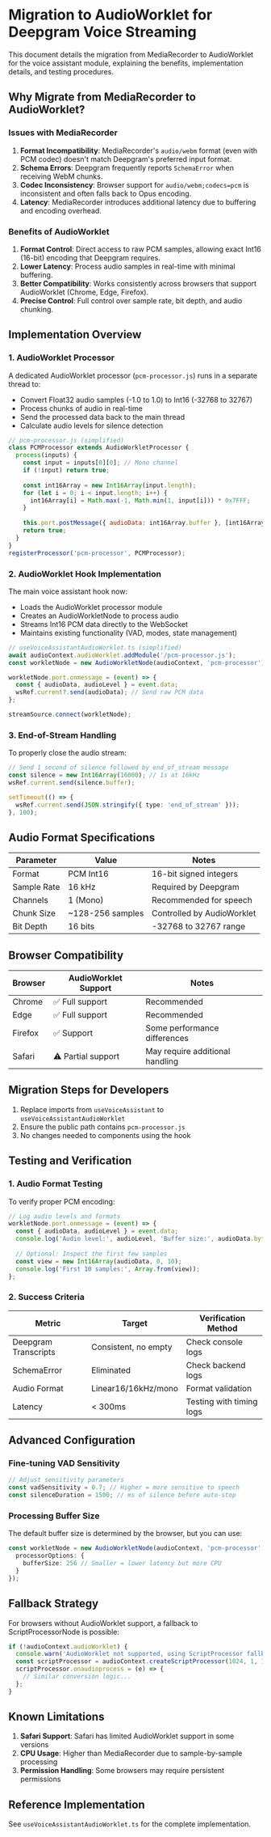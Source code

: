 # Migration to AudioWorklet for Deepgram Voice Streaming

This document details the migration from MediaRecorder to AudioWorklet for the voice assistant module, explaining the benefits, implementation details, and testing procedures.

## Why Migrate from MediaRecorder to AudioWorklet?

### Issues with MediaRecorder

1. **Format Incompatibility**: MediaRecorder's `audio/webm` format (even with PCM codec) doesn't match Deepgram's preferred input format.
2. **Schema Errors**: Deepgram frequently reports `SchemaError` when receiving WebM chunks.
3. **Codec Inconsistency**: Browser support for `audio/webm;codecs=pcm` is inconsistent and often falls back to Opus encoding.
4. **Latency**: MediaRecorder introduces additional latency due to buffering and encoding overhead.

### Benefits of AudioWorklet

1. **Format Control**: Direct access to raw PCM samples, allowing exact Int16 (16-bit) encoding that Deepgram requires.
2. **Lower Latency**: Process audio samples in real-time with minimal buffering.
3. **Better Compatibility**: Works consistently across browsers that support AudioWorklet (Chrome, Edge, Firefox).
4. **Precise Control**: Full control over sample rate, bit depth, and audio chunking.

## Implementation Overview

### 1. AudioWorklet Processor

A dedicated AudioWorklet processor (`pcm-processor.js`) runs in a separate thread to:

- Convert Float32 audio samples (-1.0 to 1.0) to Int16 (-32768 to 32767)
- Process chunks of audio in real-time
- Send the processed data back to the main thread
- Calculate audio levels for silence detection

```js
// pcm-processor.js (simplified)
class PCMProcessor extends AudioWorkletProcessor {
  process(inputs) {
    const input = inputs[0][0]; // Mono channel
    if (!input) return true;
    
    const int16Array = new Int16Array(input.length);
    for (let i = 0; i < input.length; i++) {
      int16Array[i] = Math.max(-1, Math.min(1, input[i])) * 0x7FFF; 
    }
    
    this.port.postMessage({ audioData: int16Array.buffer }, [int16Array.buffer]);
    return true;
  }
}
registerProcessor('pcm-processor', PCMProcessor);
```

### 2. AudioWorklet Hook Implementation

The main voice assistant hook now:

- Loads the AudioWorklet processor module
- Creates an AudioWorkletNode to process audio
- Streams Int16 PCM data directly to the WebSocket
- Maintains existing functionality (VAD, modes, state management)

```typescript
// useVoiceAssistantAudioWorklet.ts (simplified)
await audioContext.audioWorklet.addModule('/pcm-processor.js');
const workletNode = new AudioWorkletNode(audioContext, 'pcm-processor');

workletNode.port.onmessage = (event) => {
  const { audioData, audioLevel } = event.data;
  wsRef.current?.send(audioData); // Send raw PCM data
};

streamSource.connect(workletNode);
```

### 3. End-of-Stream Handling

To properly close the audio stream:

```typescript
// Send 1 second of silence followed by end_of_stream message
const silence = new Int16Array(16000); // 1s at 16kHz
wsRef.current.send(silence.buffer);

setTimeout(() => {
  wsRef.current.send(JSON.stringify({ type: 'end_of_stream' }));
}, 100);
```

## Audio Format Specifications

| Parameter | Value | Notes |
|-----------|-------|-------|
| Format | PCM Int16 | 16-bit signed integers |
| Sample Rate | 16 kHz | Required by Deepgram |
| Channels | 1 (Mono) | Recommended for speech |
| Chunk Size | ~128-256 samples | Controlled by AudioWorklet |
| Bit Depth | 16 bits | -32768 to 32767 range |

## Browser Compatibility

| Browser | AudioWorklet Support | Notes |
|---------|----------------------|-------|
| Chrome  | ✅ Full support      | Recommended |
| Edge    | ✅ Full support      | Recommended |
| Firefox | ✅ Support           | Some performance differences |
| Safari  | ⚠️ Partial support   | May require additional handling |

## Migration Steps for Developers

1. Replace imports from `useVoiceAssistant` to `useVoiceAssistantAudioWorklet`
2. Ensure the public path contains `pcm-processor.js`
3. No changes needed to components using the hook

## Testing and Verification

### 1. Audio Format Testing

To verify proper PCM encoding:

```typescript
// Log audio levels and formats
workletNode.port.onmessage = (event) => {
  const { audioData, audioLevel } = event.data;
  console.log('Audio level:', audioLevel, 'Buffer size:', audioData.byteLength);
  
  // Optional: Inspect the first few samples
  const view = new Int16Array(audioData, 0, 10);
  console.log('First 10 samples:', Array.from(view));
};
```

### 2. Success Criteria

| Metric | Target | Verification Method |
|--------|--------|---------------------|
| Deepgram Transcripts | Consistent, no empty | Check console logs |
| SchemaError | Eliminated | Check backend logs |
| Audio Format | Linear16/16kHz/mono | Format validation |
| Latency | < 300ms | Testing with timing logs |

## Advanced Configuration

### Fine-tuning VAD Sensitivity

```typescript
// Adjust sensitivity parameters
const vadSensitivity = 0.7; // Higher = more sensitive to speech
const silenceDuration = 1500; // ms of silence before auto-stop
```

### Processing Buffer Size

The default buffer size is determined by the browser, but you can use:

```typescript
const workletNode = new AudioWorkletNode(audioContext, 'pcm-processor', {
  processorOptions: {
    bufferSize: 256 // Smaller = lower latency but more CPU
  }
});
```

## Fallback Strategy

For browsers without AudioWorklet support, a fallback to ScriptProcessorNode is possible:

```typescript
if (!audioContext.audioWorklet) {
  console.warn('AudioWorklet not supported, using ScriptProcessor fallback');
  const scriptProcessor = audioContext.createScriptProcessor(1024, 1, 1);
  scriptProcessor.onaudioprocess = (e) => {
    // Similar conversion logic...
  };
}
```

## Known Limitations

1. **Safari Support**: Safari has limited AudioWorklet support in some versions
2. **CPU Usage**: Higher than MediaRecorder due to sample-by-sample processing
3. **Permission Handling**: Some browsers may require persistent permissions

## Reference Implementation

See `useVoiceAssistantAudioWorklet.ts` for the complete implementation.
